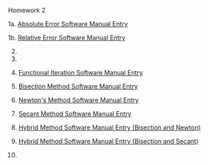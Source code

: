 Homework 2

1a. [Absolute Error Software Manual Entry](https://github.com/CamWeil/math4610/blob/master/softwaremanual/nmabserr.md)

1b. [Relative Error Software Manual Entry](https://github.com/CamWeil/math4610/blob/master/softwaremanual/nmrelerr.md)

2.

3.

4. [Functional Iteration Software Manual Entry](https://github.com/CamWeil/math4610/blob/master/softwaremanual/nmfunciter.md)

5. [Bisection Method Software Manual Entry](https://github.com/CamWeil/math4610/blob/master/softwaremanual/nmbisect.md)

6. [Newton's Method Software Manual Entry](https://github.com/CamWeil/math4610/blob/master/softwaremanual/nmnewton.md)

7. [Secant Method Software Manual Entry](https://github.com/CamWeil/math4610/blob/master/softwaremanual/nmsecant.md)

8. [Hybrid Method Software Manual Entry (Bisection and Newton)](https://github.com/CamWeil/math4610/blob/master/softwaremanual/nmhybridbn.md)

9. [Hybrid Method Software Manual Entry (Bisection and Secant)](https://github.com/CamWeil/math4610/blob/master/softwaremanual/nmhybridbs.md)

10.
